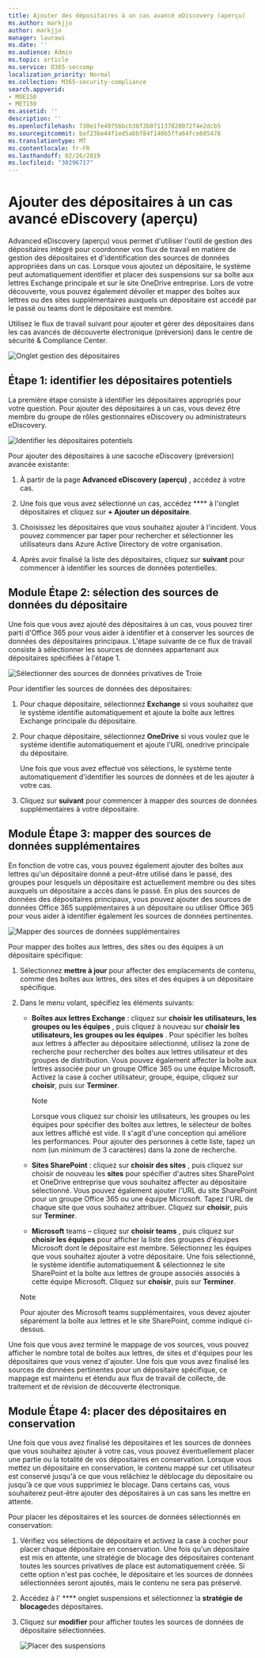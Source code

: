 ```yaml
---
title: Ajouter des dépositaires à un cas avancé eDiscovery (aperçu)
ms.author: markjjo
author: markjjo
manager: laurawi
ms.date: ''
ms.audience: Admin
ms.topic: article
ms.service: O365-seccomp
localization_priority: Normal
ms.collection: M365-security-compliance
search.appverid:
- MOE150
- MET150
ms.assetid: ''
description: ''
ms.openlocfilehash: 730e1fe40756bcb38f3b071137828072f4e2dcb5
ms.sourcegitcommit: baf23be44f1ed5abbf84f140b5ffa64fce605478
ms.translationtype: MT
ms.contentlocale: fr-FR
ms.lasthandoff: 02/26/2019
ms.locfileid: "30296717"
---
```

# <a name="add-custodians-to-an-advanced-ediscovery-preview-case"></a>Ajouter des dépositaires à un cas avancé eDiscovery (aperçu)

Advanced eDiscovery (aperçu) vous permet d'utiliser l'outil de gestion des dépositaires intégré pour coordonner vos flux de travail en matière de gestion des dépositaires et d'identification des sources de données appropriées dans un cas. Lorsque vous ajoutez un dépositaire, le système peut automatiquement identifier et placer des suspensions sur sa boîte aux lettres Exchange principale et sur le site OneDrive entreprise. Lors de votre découverte, vous pouvez également dévoiler et mapper des boîtes aux lettres ou des sites supplémentaires auxquels un dépositaire est accédé par le passé ou teams dont le dépositaire est membre.

Utilisez le flux de travail suivant pour ajouter et gérer des dépositaires dans les cas avancés de découverte électronique (préversion) dans le centre de sécurité & Compliance Center. 

![Onglet gestion des dépositaires](../media/CustodianMgtPage.png)


## <a name="step-1-identify-potential-custodians"></a>Étape 1: identifier les dépositaires potentiels

La première étape consiste à identifier les dépositaires appropriés pour votre question. Pour ajouter des dépositaires à un cas, vous devez être membre du groupe de rôles gestionnaires eDiscovery ou administrateurs eDiscovery.   

![Identifier les dépositaires potentiels](../media/AddCustodianStep1.png)

Pour ajouter des dépositaires à une sacoche eDiscovery (préversion) avancée existante:

1. À partir de la page **Advanced eDiscovery (aperçu)** , accédez à votre cas.
 
2. Une fois que vous avez sélectionné un cas, accédez **** à l'onglet dépositaires et cliquez sur **+ Ajouter un dépositaire**. 
 
3. Choisissez les dépositaires que vous souhaitez ajouter à l'incident. Vous pouvez commencer par taper pour rechercher et sélectionner les utilisateurs dans Azure Active Directory de votre organisation.
 
4. Après avoir finalisé la liste des dépositaires, cliquez sur **suivant** pour commencer à identifier les sources de données potentielles. 
  
## <a name="optional-step-2-select-custodian-data-sources"></a>Module Étape 2: sélection des sources de données du dépositaire

Une fois que vous avez ajouté des dépositaires à un cas, vous pouvez tirer parti d'Office 365 pour vous aider à identifier et à conserver les sources de données des dépositaires principaux. L'étape suivante de ce flux de travail consiste à sélectionner les sources de données appartenant aux dépositaires spécifiées à l'étape 1. 

![Sélectionner des sources de données privatives de Troie](../media/AddCustodianStep2.png)

Pour identifier les sources de données des dépositaires: 

1. Pour chaque dépositaire, sélectionnez **Exchange** si vous souhaitez que le système identifie automatiquement et ajoute la boîte aux lettres Exchange principale du dépositaire. 
 
2. Pour chaque dépositaire, sélectionnez **OneDrive** si vous voulez que le système identifie automatiquement et ajoute l'URL onedrive principale du dépositaire. 

    Une fois que vous avez effectué vos sélections, le système tente automatiquement d'identifier les sources de données et de les ajouter à votre cas.
 
4. Cliquez sur **suivant** pour commencer à mapper des sources de données supplémentaires à votre dépositaire.

## <a name="optional-step-3-map-additional-data-sources"></a>Module Étape 3: mapper des sources de données supplémentaires

En fonction de votre cas, vous pouvez également ajouter des boîtes aux lettres qu'un dépositaire donné a peut-être utilisé dans le passé, des groupes pour lesquels un dépositaire est actuellement membre ou des sites auxquels un dépositaire a accès dans le passé. En plus des sources de données des dépositaires principaux, vous pouvez ajouter des sources de données Office 365 supplémentaires à un dépositaire ou utiliser Office 365 pour vous aider à identifier également les sources de données pertinentes. 

![Mapper des sources de données supplémentaires](../media/AddCustodianStep3.PNG)

Pour mapper des boîtes aux lettres, des sites ou des équipes à un dépositaire spécifique:

1. Sélectionnez **mettre à jour** pour affecter des emplacements de contenu, comme des boîtes aux lettres, des sites et des équipes à un dépositaire spécifique. 

2. Dans le menu volant, spécifiez les éléments suivants:
   
    -  **Boîtes aux lettres Exchange** : cliquez sur **choisir les utilisateurs, les groupes ou les équipes** , puis cliquez à nouveau sur **choisir les utilisateurs, les groupes ou les équipes** . Pour spécifier les boîtes aux lettres à affecter au dépositaire sélectionné, utilisez la zone de recherche pour rechercher des boîtes aux lettres utilisateur et des groupes de distribution. Vous pouvez également affecter la boîte aux lettres associée pour un groupe Office 365 ou une équipe Microsoft. Activez la case à cocher utilisateur, groupe, équipe, cliquez sur **choisir**, puis sur **Terminer**.

        > [!NOTE]
        > Lorsque vous cliquez sur choisir les utilisateurs, les groupes ou les équipes pour spécifier des boîtes aux lettres, le sélecteur de boîtes aux lettres affiché est vide. Il s'agit d'une conception qui améliore les performances. Pour ajouter des personnes à cette liste, tapez un nom (un minimum de 3 caractères) dans la zone de recherche.
     
     - **Sites SharePoint** : cliquez sur **choisir des sites** , puis cliquez sur choisir de nouveau les **sites** pour spécifier d'autres sites SharePoint et OneDrive entreprise que vous souhaitez affecter au dépositaire sélectionné. Vous pouvez également ajouter l'URL du site SharePoint pour un groupe Office 365 ou une équipe Microsoft. Tapez l'URL de chaque site que vous souhaitez attribuer. Cliquez sur **choisir**, puis sur **Terminer**.
     - **Microsoft** teams – cliquez sur **choisir teams** , puis cliquez sur **choisir les équipes** pour afficher la liste des groupes d'équipes Microsoft dont le dépositaire est membre. Sélectionnez les équipes que vous souhaitez ajouter à votre dépositaire. Une fois sélectionné, le système identifie automatiquement & sélectionnez le site SharePoint et la boîte aux lettres de groupe associés associés à cette équipe Microsoft. Cliquez sur **choisir**, puis sur **Terminer**.
        
      > [!NOTE]
      > Pour ajouter des Microsoft teams supplémentaires, vous devez ajouter séparément la boîte aux lettres et le site SharePoint, comme indiqué ci-dessus.

Une fois que vous avez terminé le mappage de vos sources, vous pouvez afficher le nombre total de boîtes aux lettres, de sites et d'équipes pour les dépositaires que vous venez d'ajouter. Une fois que vous avez finalisé les sources de données pertinentes pour un dépositaire spécifique, ce mappage est maintenu et étendu aux flux de travail de collecte, de traitement et de révision de découverte électronique. 

## <a name="optional-step-4-place-custodians-on-hold"></a>Module Étape 4: placer des dépositaires en conservation

Une fois que vous avez finalisé les dépositaires et les sources de données que vous souhaitez ajouter à votre cas, vous pouvez éventuellement placer une partie ou la totalité de vos dépositaires en conservation. Lorsque vous mettez un dépositaire en conservation, le contenu mappé sur cet utilisateur est conservé jusqu'à ce que vous relâchiez le déblocage du dépositaire ou jusqu'à ce que vous supprimiez le blocage. Dans certains cas, vous souhaiterez peut-être ajouter des dépositaires à un cas sans les mettre en attente. 

Pour placer les dépositaires et les sources de données sélectionnés en conservation:

1. Vérifiez vos sélections de dépositaire et activez la case à cocher pour placer chaque dépositaire en conservation. Une fois qu'un dépositaire est mis en attente, une stratégie de blocage des dépositaires contenant toutes les sources privatives de place est automatiquement créée. Si cette option n'est pas cochée, le dépositaire et les sources de données sélectionnées seront ajoutés, mais le contenu ne sera pas préservé.

2. Accédez à l' **** onglet suspensions et sélectionnez la **stratégie de blocage**des dépositaires. 

3. Cliquez sur **modifier** pour afficher toutes les sources de données de dépositaire sélectionnées.

    ![Placer des suspensions](../media/AddCustodianStep4.PNG)
